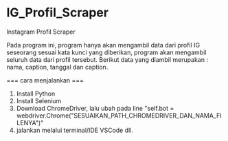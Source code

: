 # IG_Profil_Scraper
Instagram Profil Scraper

Pada program ini, program hanya akan mengambil data dari profil IG seseorang sesuai kata kunci yang diberikan, program akan mengambil seluruh data dari profil tersebut. Berikut data yang diambil merupakan : nama, caption, tanggal dan caption.

=== cara menjalankan ===
1. Install Python
2. Install Selenium
3. Download ChromeDriver, lalu ubah pada line "self.bot = webdriver.Chrome("SESUAIKAN_PATH_CHROMEDRIVER_DAN_NAMA_FILENYA")"
4. jalankan melalui terminal/IDE VSCode dll.
